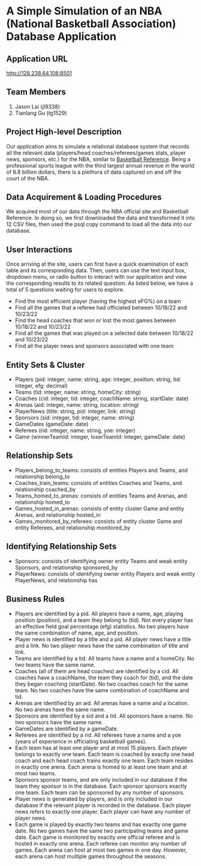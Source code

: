 # A Simple Simulation of an NBA (National Basketball Association) Database Application

## Application URL
http://128.238.64.108:8501

## Team Members
1. Jason Lai (jl9338) 
2. Tianlang Gu (tg1529)

## Project High-level Description
Our application aims to simulate a relational database system that records all the relevant data (players/head coaches/referees/games stats, player news, sponsors, etc.) for the NBA, similar to [Basketball Reference](https://www.basketball-reference.com/). Being a professional sports league with the third largest annual revenue in the world of 8.8 billion dollars, there is a plethora of data captured on and off the court of the NBA.

## Data Acquirement & Loading Procedures
We acquired most of our data through the NBA official site and Basketball Reference. In doing so, we first downloaded the data and transformed it into 12 CSV files, then used the psql copy command to load all the data into our database.

## User Interactions
Once arriving at the site, users can first have a quick examination of each table and its corresponding data. Then, users can use the text input box, dropdown menu, or radio button to interact with our application and view the corresponding results to its related question. As listed below, we have a total of 5 questions waiting for users to explore.
- Find the most efficient player (having the highest eFG%) on a team
- Find all the games that a referee had officiated between 10/18/22 and 10/23/22
- Find the head coaches that won or lost the most games between 10/18/22 and 10/23/22
- Find all the games that was played on a selected date between 10/18/22 and 10/23/22
- Find all the player news and sponsors associated with one team

## Entity Sets & Cluster
- Players (pid: integer, name: string, age: integer, position: string, tid: integer, efg: decimal)
- Teams (tid: integer, name: string, homeCity: string)
- Coaches (cid: integer, tid: integer, coachName: string, startDate: date)
- Arenas (aid: integer, name: string, location: string)
- PlayerNews (title: string, pid: integer, link: string)
- Sponsors (sid: integer, tid: integer, name: string)
- GameDates (gameDate: date)
- Referees (rid: integer, name: string, yoe: integer)
- Game (winnerTeamId: integer, loserTeamId: integer, gameDate: date)

## Relationship Sets
- Players_belong_to_teams: consists of entities Players and Teams, and relationship belong_to
- Coaches_train_teams: consists of entities Coaches and Teams, and relationship coached_by
- Teams_homed_to_arenas: consists of entities Teams and Arenas, and relationship homed_to
- Games_hosted_in_arenas: consists of entity cluster Game and entity Arenas, and relationship hosted_in
- Games_monitored_by_referees: consists of entity cluster Game and entity Referees, and relationship monitored_by

## Identifying Relationship Sets
- Sponsors: consists of identifying owner entity Teams and weak entity Sponsors, and relationship sponsored_by
- PlayerNews: consists of identifying owner entity Players and weak entity PlayerNews, and relationship has
  
## Business Rules
- Players are identified by a pid. All players have a name, age, playing position (position), and a team they belong to (tid). Not every player has an effective field goal percentage (efg) statistics. No two players have the same combination of name, age, and position. 
- Player news is identified by a title and a pid. All player news have a title and a link. No two player news have the same combination of title and link.
- Teams are identified by a tid. All teams have a name and a homeCity. No two teams have the same name.
- Coaches (all of them are head coaches) are identified by a cid. All coaches have a coachName, the team they coach for (tid), and the date they began coaching (startDate). No two coaches coach for the same team. No two coaches have the same combination of coachName and tid.
- Arenas are identified by an aid. All arenas have a name and a location. No two arenas have the same name.
- Sponsors are identified by a sid and a tid. All sponsors have a name. No two sponsors have the same name.
- GameDates are identified by a gameDate.
- Referees are identified by a rid. All referees have a name and a yoe (years of experience in officiating basketball games).
- Each team has at least one player and at most 15 players. Each player belongs to exactly one team. Each team is coached by exactly one head coach and each head coach trains exactly one team. Each team resides in exactly one arena. Each arena is homed to at least one team and at most two teams.
- Sponsors sponsor teams, and are only included in our database if the team they sponsor is in the database. Each sponsor sponsors exactly one team. Each team can be sponsored by any number of sponsors. 
- Player news is generated by players, and is only included in our database if the relevant player is recorded in the database. Each player news refers to exactly one player. Each player can have any number of player news.
- Each game is played by exactly two teams and has exactly one game date. No two games have the same two participating teams and game date. Each game is monitored by exactly one official referee and is hosted in exactly one arena. Each referee can monitor any number of games. Each arena can host at most two games in one day. However, each arena can host multiple games throughout the seasons.